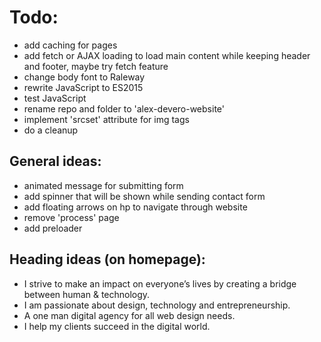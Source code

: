 ﻿# Todo:
- add caching for pages
- add fetch or AJAX loading to load main content while keeping header and footer, maybe try fetch feature
- change body font to Raleway
- rewrite JavaScript to ES2015
- test JavaScript
- rename repo and folder to 'alex-devero-website'
- implement 'srcset' attribute for img tags
- do a cleanup

## General ideas:
- animated message for submitting form
- add spinner that will be shown while sending contact form
- add floating arrows on hp to navigate through website
- remove 'process' page
- add preloader

## Heading ideas (on homepage):
- I strive to make an impact on everyone’s lives by creating a bridge between human & technology.
- I am passionate about design, technology and entrepreneurship.
- A one man digital agency for all web design needs.
- I help my clients succeed in the digital world.
